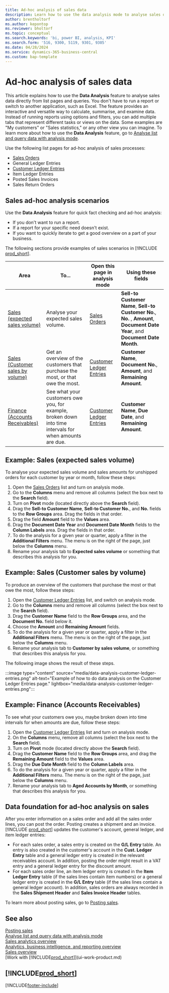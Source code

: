```yaml
---
title: Ad-hoc analysis of sales data
description: Learn how to use the data analysis mode to analyse sales data.
author: brentholtorf
ms.author: kepontop
ms.reviewer: bholtorf
ms.topic: conceptual
ms.search.keywords: 'bi, power BI, analysis, KPI'
ms.search.form: '516, 9300, 5119, 9301, 9305'
ms.date: 04/28/2024
ms.service: dynamics-365-business-central
ms.custom: bap-template
---
```


# <a name="ad-hoc-analysis-of-sales-data"></a>Ad-hoc analysis of sales data

This article explains how to use the **Data Analysis** feature to analyse sales data directly from list pages and queries. You don't have to run a report or switch to another application, such as Excel. The feature provides an interactive and versatile way to calculate, summarise, and examine data. Instead of running reports using options and filters, you can add multiple tabs that represent different tasks or views on the data. Some examples are "My customers" or "Sales statistics," or any other view you can imagine. To learn more about how to use the **Data Analysis** feature, go to [Analyse list and query data with analysis mode](analysis-mode.md).

Use the following list pages for ad-hoc analysis of sales processes:

- [Sales Orders](https://businesscentral.dynamics.com/?page=9305)
- General Ledger Entries
- [Customer Ledger Entries](https://businesscentral.dynamics.com/?page=25)
- Item Ledger Entries
- Posted Sales Invoices
- Sales Return Orders

## <a name="sales-ad-hoc-analysis-scenarios"></a>Sales ad-hoc analysis scenarios

Use the **Data Analysis** feature for quick fact checking and ad-hoc analysis:

- If you don't want to run a report.
- If a report for your specific need doesn't exist.
- If you want to quickly iterate to get a good overview on a part of your business.

The following sections provide examples of sales scenarios in [!INCLUDE [prod_short](includes/prod_short.md)].

| Area | To... | Open this page in analysis mode | Using these fields |
| ---- | ----- | ------------------------------- |------------------- |
| [Sales (expected sales volume)](#example-sales-expected-sales-volume) | Analyse your expected sales volume. | [Sales Orders](https://businesscentral.dynamics.com/?page=9305) | **Sell-to Customer Name**, **Sell-to Customer No.**, **No.** , **Amount**, **Document Date Year**, and **Document Date Month**. |
| [Sales (Customer sales by volume)](#example-sales-customer-sales-by-volume) | Get an overview of the customers that purchase the most, or that owe the most. | [Customer Ledger Entries](https://businesscentral.dynamics.com/?page=25) | **Customer Name**, **Document No.**, **Amount**, and **Remaining Amount**. |
| [Finance (Accounts Receivables)](#example-finance-accounts-receivables) | See what your customers owe you, for example, broken down into time intervals for when amounts are due. | [Customer Ledger Entries](https://businesscentral.dynamics.com/?page=25) | **Customer Name**, **Due Date**, and **Remaining Amount**. |

## <a name="example-sales-expected-sales-volume"></a>Example: Sales (expected sales volume)

To analyse your expected sales volume and sales amounts for unshipped orders for each customer by year or month, follow these steps:

1. Open the [Sales Orders](https://businesscentral.dynamics.com/?page=9305) list and turn on analysis mode.
1. Go to the **Columns** menu and remove all columns (select the box next to the **Search** field).
1. Turn on **Pivot** mode (located directly above the **Search** field).
1. Drag the **Sell-to Customer Name**, **Sell-to Customer No.**, and **No.** fields to the **Row Groups** area. Drag the fields in that order.
1. Drag the field **Amount** field to the **Values** area.
1. Drag the **Document Date Year** and **Document Date Month** fields to the **Column Labels** area. Drag the fields in that order.
1. To do the analysis for a given year or quarter, apply a filter in the **Additional Filters** menu. The menu is on the right of the page, just below the **Columns** menu.
1. Rename your analysis tab to **Expected sales volume** or something that describes this analysis for you.

## <a name="example-sales-customer-sales-by-volume"></a>Example: Sales (Customer sales by volume)

To produce an overview of the customers that purchase the most or that owe the most, follow these steps:

1. Open the [Customer Ledger Entries](https://businesscentral.dynamics.com/?page=25) list, and switch on analysis mode.
1. Go to the **Columns** menu and remove all columns (select the box next to the **Search** field).
1. Drag the **Customer Name** field to the **Row Groups** area, and the **Document No.** field below it.
1. Choose the **Amount** and **Remaining Amount** fields.
1. To do the analysis for a given year or quarter, apply a filter in the **Additional Filters** menu. The menu is on the right of the page, just below the **Columns** menu.
1. Rename your analysis tab to **Customer by sales volume**, or something that describes this analysis for you.

The following image shows the result of these steps.

:::image type="content" source="media/data-analysis-customer-ledger-entries.png" alt-text="Example of how to do data analysis on the Customer Ledger Entries page." lightbox="media/data-analysis-customer-ledger-entries.png":::

## <a name="example-finance-accounts-receivables"></a>Example: Finance (Accounts Receivables)

To see what your customers owe you, maybe broken down into time intervals for when amounts are due, follow these steps:

1. Open the [Customer Ledger Entries](https://businesscentral.dynamics.com/?page=25) list and turn on analysis mode.
1. On the **Columns** menu, remove all columns (select the box next to the **Search** field).
1. Turn on **Pivot** mode (located directly above the **Search** field).
1. Drag the **Customer Name** field to the **Row Groups** area, and drag the **Remaining Amount** field to the **Values** area.
1. Drag the **Due Date Month** field to the **Column Labels** area.
1. To do the analysis for a given year or quarter, apply a filter in the **Additional Filters** menu. The menu is on the right of the page, just below the **Columns** menu.
1. Rename your analysis tab to **Aged Accounts by Month**, or something that describes this analysis for you.

## <a name="data-foundation-for-ad-hoc-analysis-on-sales"></a>Data foundation for ad-hoc analysis on sales

After you enter information on a sales order and add all the sales order lines, you can post the order. Posting creates a shipment and an invoice. [!INCLUDE [prod_short](includes/prod_short.md)] updates the customer's account, general ledger, and item ledger entries:

- For each sales order, a sales entry is created on the **G/L Entry** table. An entry is also created in the customer's account in the **Cust. Ledger Entry** table and a general ledger entry is created in the relevant receivables account. In addition, posting the order might result in a VAT entry and a general ledger entry for the discount amount.
- For each sales order line, an item ledger entry is created in the **Item Ledger Entry** table (if the sales lines contain item numbers) or a general ledger entry is created in the **G/L Entry** table (if the sales lines contain a general ledger account). In addition, sales orders are always recorded in the **Sales Shipment Header** and **Sales Invoice Header** tables.

To learn more about posting sales, go to [Posting sales](ui-post-sales.md).

## <a name="see-also"></a>See also

[Posting sales](ui-post-sales.md)  
[Analyse list and query data with analysis mode](analysis-mode.md)  
[Sales analytics overview](sales-analytics-overview.md)  
[Analytics, business intelligence, and reporting overview](reports-bi-reporting.md)  
[Sales overview](sales-manage-sales.md)  
[Work with [!INCLUDE[prod_short](includes/prod_short.md)]](ui-work-product.md)  

## [!INCLUDE[prod_short](includes/free_trial_md.md)]  

[!INCLUDE[footer-include](includes/footer-banner.md)]

